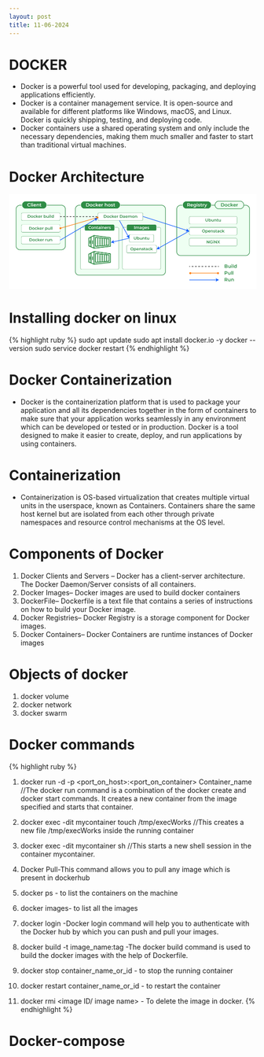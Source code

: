 ```yaml
---
layout: post
title: 11-06-2024
---  
```

#               DOCKER

- Docker is a powerful tool used for developing, packaging, and deploying applications efficiently. 
- Docker is a container management service. It is open-source and available for different platforms like Windows, macOS, and Linux. Docker is quickly shipping, testing, and deploying code.
- Docker containers use a shared operating system and only include the necessary dependencies, making them much smaller and faster to start than traditional virtual machines. 

# Docker Architecture

![](../images/Architecture-of-Docker.png)

# Installing docker on linux
{% highlight ruby %}
 sudo apt update
 sudo apt install docker.io -y
 docker --version
 sudo service docker restart
{% endhighlight %}

# Docker Containerization
- Docker is the containerization platform that is used to package your application and all its dependencies together in the form of containers to make sure that your application works seamlessly in any environment which can be developed or tested or in production. Docker is a tool designed to make it easier to create, deploy, and run applications by using containers. 

# Containerization
- Containerization is OS-based virtualization that creates multiple virtual units in the userspace, known as Containers. Containers share the same host kernel but are isolated from each other through private namespaces and resource control mechanisms at the OS level. 

# Components of Docker
 1. Docker Clients and Servers – Docker has a client-server architecture. The Docker Daemon/Server consists of all containers.
 2. Docker Images– Docker images are used to build docker containers 
 3. DockerFile– Dockerfile is a text file that contains a series of instructions on how to build your Docker image.
 4. Docker Registries– Docker Registry is a storage component for Docker images. 
 5. Docker Containers– Docker Containers are runtime instances of Docker images


 # Objects of docker
   1. docker volume
   2. docker network
   3. docker swarm
     
# Docker commands
 {% highlight ruby %}
 1. docker run -d -p <port_on_host>:<port_on_container> Container_name   //The docker run command is a combination of the docker create and docker start commands. It creates a new container from the image specified and starts that container.

 2. docker exec -dit mycontainer touch /tmp/execWorks  //This creates a new file /tmp/execWorks inside the running container 
 3. docker exec -dit mycontainer sh                    //This starts a new shell session in the container mycontainer.  
 4. Docker Pull-This command allows you to pull any image which is present in dockerhub 
 5. docker ps - to list the containers on the machine
 6. docker images- to list all the images
 7. docker login -Docker login command will help you to authenticate with the Docker hub by which you can push and pull your images.
 8. docker build -t image_name:tag -The docker build command is used to build the docker images with the help of Dockerfile.
 9. docker stop container_name_or_id - to stop the running container
 10. docker restart container_name_or_id - to restart the container
 11. docker rmi <image ID/ image name> - To delete the image in docker. 
{% endhighlight %}


# Docker-compose
